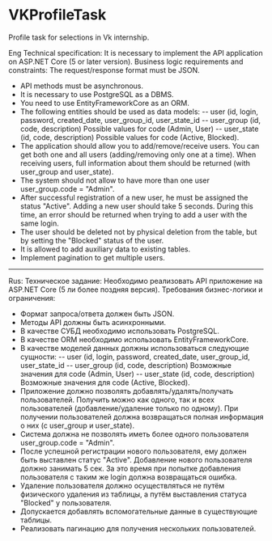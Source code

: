 # VKProfileTask

Profile task for selections in Vk internship.

Eng
Technical specification:
It is necessary to implement the API application on ASP.NET Core (5 or
later version).
Business logic requirements and constraints:
The request/response format must be JSON.
- API methods must be asynchronous.
- It is necessary to use PostgreSQL as a DBMS.
- You need to use EntityFrameworkCore as an ORM.
- The following entities should be used as data models:
-- user (id, login, password, created_date, user_group_id, user_state_id
-- user_group (id, code, description) Possible values for code (Admin, User)
-- user_state (id, code, description) Possible values for code (Active, Blocked).
- The application should allow you to add/remove/receive users. You can get both one and all users (adding/removing only one at a time). When receiving users, full information about them should be returned (with user_group and user_state).
- The system should not allow to have more than one user user_group.code = "Admin".
- After successful registration of a new user, he must be assigned the status "Active". Adding a new user should take 5 seconds. During this time, an error should be returned when trying to add a user with the same login.
- The user should be deleted not by physical deletion from the table, but by setting the "Blocked" status of the user.
- It is allowed to add auxiliary data to existing tables. 
- Implement pagination to get multiple users.
_____________________________________________________________________________________________________________________________________________________________________________________________________________________________________________________
Rus:
Техническое задание:
Необходимо реализовать АРІ приложение на ASP.NET Core (5 ли
более поздняя версия).
Требования бизнес-логики и ограничения:
-	Формат запроса/ответа должен быть JSON.
-	Методы АРІ должны быть асинхронными.
-	В качестве СУБД необходимо использовать PostgreSQL.
-	В качестве ORM необходимо использовать EntityFrameworkCore.
-	В качестве моделей данных должны использоваться следующие сущности:
--	user (id, login, password, created_date, user_group_id, user_state_id
--	user_group (id, code, description) Возможные значения для code (Admin, User)
--	user_state (id, code, description) Возможные значения для code (Active, Blocked).
-	Приложение должно позволять добавлять/удалять/получать пользователей. Получить можно как одного, так и всех пользователей (добавление/удаление только по одному). При получении пользователей должна возвращаться полная информация о них (с user_group и user_state).
- Система должна не позволять иметь более одного пользователя
user_group.code = "Admin".
- После успешной регистрации нового пользователя, ему должен быть выставлен статус "Active". Добавление нового пользователя должно занимать 5 сек. За это время при попытке добавления пользователя с таким же login должна возвращаться ошибка.
- Удаление пользователя должно осуществляться не путём физического удаления из таблицы, а путём выставления статуса
"Blocked" у пользователя.
- Допускается добавлять вспомогательные данные в существующие таблицы.
- Реализовать пагинацию для получения нескольких пользователей.

